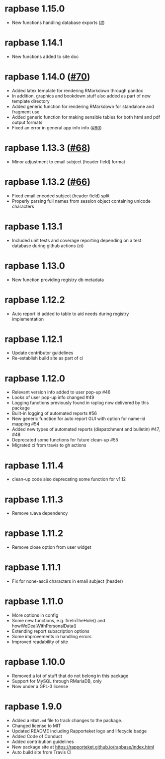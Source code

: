 # rapbase 1.15.0

* New functions handling database exports ([#]())

# rapbase 1.14.1

* New functions added to site doc

# rapbase 1.14.0 ([#70](https://github.com/Rapporteket/rapbase/pull/70))

* Added latex template for rendering RMarkdown through pandoc
* In addition, graphics and bookdown stuff also added as part of new template directory
* Added generic function for rendering RMarkdown for standalone and fragment use
* Added generic function for making sensible tables for both html and pdf output formats
* Fixed an error in general app info info ([#60](https://github.com/Rapporteket/rapbase/issues/60))

# rapbase 1.13.3 ([#68](https://github.com/Rapporteket/rapbase/pull/68))

* Minor adjustment to email subject (header field) format

# rapbase 1.13.2  ([#66](https://github.com/Rapporteket/rapbase/pull/66))

* Fixed email encoded subject (header field) split
* Properly parsing full names from session object containing unicode characters

# rapbase 1.13.1

* Included unit tests and coverage reporting depending on a test database during github actions (ci) 

# rapbase 1.13.0

* New function providing registry db metadata

# rapbase 1.12.2

* Auto report id added to table to aid needs during registry implementation

# rapbase 1.12.1

* Update contributor guidelines
* Re-establish build site as part of ci

# rapbase 1.12.0

* Relevant version info added to user pop-up #46
* Looks of user pop-up info changed #49
* Logging functions previously found in raplog now delivered by this package
* Built-in logging of automated reports #56
* New generic function for auto report GUI with option for name-id mapping #54
* Added new types of automated reports (dispatchment and bulletin) #47, #48
* Deprecated some functions for future clean-up #55
* Migrated ci from travis to gh actions

# rapbase 1.11.4

* clean-up code also deprecating some function for v1.12

# rapbase 1.11.3

* Remove rJava dependency

# rapbase 1.11.2

* Remove close option from user widget

# rapbase 1.11.1

* Fix for none-ascii characters in email subject (header)

# rapbase 1.11.0

* More options in config
* Some new functions, e.g. fireInTheHole() and howWeDealWithPersonalData()
* Extending report subscription options
* Some improvements in handling errors
* Improved readability of site

# rapbase 1.10.0

* Removed a lot of stuff that do not belong in this package
* Support for MySQL through RMariaDB, only
* Now under a GPL-3 license

# rapbase 1.9.0

* Added a `NEWS.md` file to track changes to the package.
* Changed license to MIT
* Updated README including Rapporteket logo and lifecycle badge
* Added Code of Conduct
* Added contribution guidelines
* New package site at https://rapporteket.github.io/rapbase/index.html
* Auto build site from Travis CI




